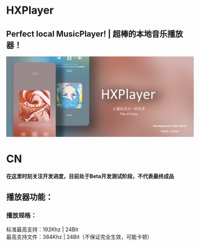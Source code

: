 # HXPlayer
## Perfect local MusicPlayer! | 超棒的本地音乐播放器！<br>
![HX-Player](https://github.com/HuberHaYu/HXPlayer/blob/main/image/banner.jpg)
# CN<br>
#### 在这里时刻关注开发进度，目前处于Beta开发测试阶段，不代表最终成品<br>
## 播放器功能：
### 播放规格：
标准最高支持：192Khz | 24Bit<br>
最高支持文件：384Khz | 24Bit（不保证完全生效，可能卡顿）<br>
